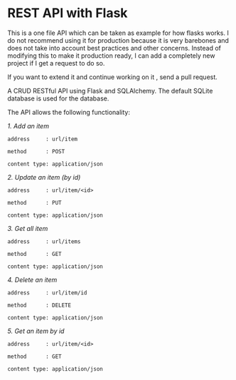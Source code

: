 # REST API with Flask

This is a one file API which can be taken as example for how flasks works. I do not recommend using it for production because it is very barebones and does not take into account best practices and other concerns. Instead of modifying this to make it production ready, I can add a completely new project if I get a request to do so.

If you want to extend it and continue working on it , send a pull request.

A CRUD RESTful API using Flask and SQLAlchemy. 
The default SQLite database is used for the database. 


The API allows the following functionality:

_1. Add an item_

`address     : url/item`

`method      : POST`

`content type: application/json`

_2. Update an item (by id)_

`address     : url/item/<id>`

`method      : PUT`

`content type: application/json`

_3. Get all item_

`address     : url/items`

`method      : GET`

`content type: application/json`

_4. Delete an item_

`address     : url/item/id`

`method      : DELETE`

`content type: application/json`

_5. Get an item by id_

`address     : url/item/<id>`

`method      : GET`

`content type: application/json`

